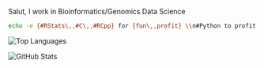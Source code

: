 Salut, I work in Bioinformatics/Genomics Data Science 

```bash
echo -e {#RStats\,,#C\,,#RCpp} for {fun\,,profit} \\n#Python to profit
```

![Top Languages](https://github-readme-stats.vercel.app/api/top-langs/?username=sounkou-bioinfo&hide=javascript,html,css,scss,tex,ts,php,makefile,roff,m4,perl&langs_count=5&theme=transparent&layout=compact)

![GitHub Stats](https://github-readme-stats.vercel.app/api?username=sounkou-bionfo&show_icons=true&theme=transparent)
